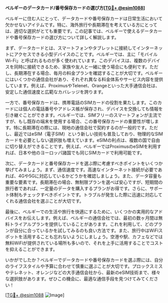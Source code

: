 **ベルギーのデータカード/番号保存カードの選び方[[TG💪+ @esim1088](https://t.me/s/esim1088)]**

ベルギーに住む人にとって、データカードや番号保存カードは日常生活において欠かせないアイテムです。特に、海外旅行や長期滞在を考えている方にとっては、適切な選択がとても重要です。この記事では、ベルギーで使えるデータカードや番号保存カードの選び方について詳しく解説します。

まず、データカードとは、スマートフォンやタブレットに接続してインターネットにアクセスできる小型デバイスのことです。ベルギーでは、主に「モバイルWi-Fi」と呼ばれるものが多く使われています。このデバイスは、複数のデバイスを同時に接続できるため、家族や友人と一緒に使う場合にも便利です。ただし、長期滞在する場合、毎月の料金プランを確認することが大切です。ベルギーにはいくつかの通信会社があり、それぞれ異なる料金体系やサービス内容を提供しています。例えば、ProximusやTelenet、Orangeといった大手通信会社は、安定した通信速度と広範なカバレッジを誇ります。

一方で、番号保存カードは、携帯電話のSIMカードの役割を果たします。このカードには個人の電話番号やアドレス帳が保存され、デバイスを交換しても情報を引き継ぐことができます。ベルギーでは、SIMフリーのスマートフォンが主流ですが、もし既存の端末を使用する場合、この番号保存カードの重要性が増します。特に長期滞在の際には、現地の通信会社で契約するのが一般的です。ただし、最近ではeSIM（電子SIM）という新しい技術も普及しており、物理的なSIMカードを必要としない選択肢も増えています。eSIMの利点は、複数の国で自由に切り替えができることです。例えば、ベルギーではProximusのeSIMを利用すれば、日本や他のヨーロッパ諸国でも同じSIMカードで利用可能です。

次に、データカードと番号保存カードを選ぶ際に考慮すべきポイントをいくつか挙げてみましょう。まず、通信速度です。高速なインターネット接続が必要であれば、4Gや5Gに対応しているかどうかを確認しましょう。また、データ容量も重要な要素です。長期滞在の場合、無制限プランを選べば安心ですが、短期間の旅行者であれば、一定量のデータを購入するプランがお得です。さらに、サポート体制もチェックすべきポイントです。トラブルが発生した際に迅速に対応してくれる通信会社を選ぶことが大切です。

最後に、ベルギーでの生活や旅行を快適にするために、いくつかの実用的なアドバイスをお伝えします。例えば、ベルギーの通信会社では、最初の数ヶ月間は無料トライアルプランを提供していることがあります。これを利用して、どのプランが自分に合っているかを試してみるのも良い方法です。また、旅行中はWiFiスポットを活用することも忘れないようにしましょう。空港や駅、カフェなどでは無料WiFiが提供されている場所も多いので、それを上手に活用することでコストを抑えることができます。

いかがでしたか？ベルギーでデータカードや番号保存カードを選ぶ際には、自分のライフスタイルや予算に合わせて慎重に選ぶことが大切です。プロックスミスやテレネット、オレンジなどの大手通信会社から、最新のeSIM技術まで、様々な選択肢があります。ぜひこの機会に、最適な通信手段を見つけてみてください！

[[TG💪+ @esim1088](https://t.me/s/esim1088) ![Image](https://i.postimg.cc/Y0z9fWf4/image.png)]
